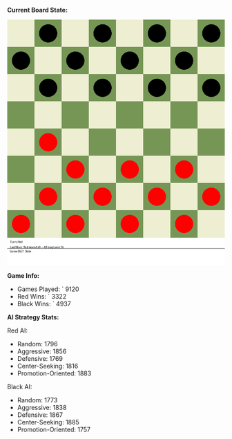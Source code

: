 
**Current Board State:**  
<!-- START_GIF -->
![Checkers Game](./checkers_game.gif)
<!-- END_GIF -->

**Game Info:**  
- Games Played: `<!-- GAMES_PLAYED --> 9120
- Red Wins: `<!-- RED_WINS --> 3322
- Black Wins: `<!-- BLACK_WINS --> 4937

<!-- AI_STATS -->
**AI Strategy Stats:**

Red AI:
- Random: 1796
- Aggressive: 1856
- Defensive: 1769
- Center-Seeking: 1816
- Promotion-Oriented: 1883

Black AI:
- Random: 1773
- Aggressive: 1838
- Defensive: 1867
- Center-Seeking: 1885
- Promotion-Oriented: 1757
